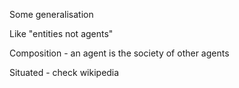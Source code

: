 Some generalisation

Like "entities not agents"

Composition - an agent is the society of other agents

Situated - check wikipedia